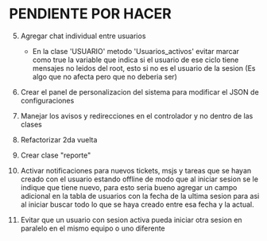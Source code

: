 # PENDIENTE POR HACER
5. Agregar chat individual entre usuarios
    * En la clase 'USUARIO' metodo 'Usuarios_activos' evitar marcar como true la variable que indica si el usuario de ese ciclo tiene mensajes no leidos del root, esto si no es el usuario de la sesion (Es algo que no afecta pero que no deberia ser)

7. Crear el panel de personalizacion del sistema para modificar el JSON de configuraciones

8. Manejar los avisos y redirecciones en el controlador y no dentro de las clases
9. Refactorizar 2da vuelta

10. Crear clase "reporte"

11. Activar notificaciones para nuevos tickets, msjs y tareas que se hayan creado con el usuario estando offline de modo que al iniciar sesion se le indique que tiene nuevo, para esto seria bueno agregar un campo adicional en la tabla de usuarios con la fecha de la ultima sesion para asi al iniciar buscar todo lo que se haya creado entre esa fecha y la actual.

12. Evitar que un usuario con sesion activa pueda iniciar otra sesion en paralelo en el mismo equipo o uno diferente